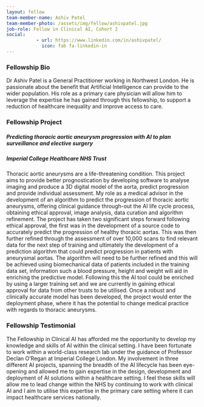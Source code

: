 ```yaml
---
layout: fellow
team-member-name: Ashiv Patel
team-member-photo: /assets/img/fellow/ashivpatel.jpg
job-role: Fellow in Clinical AI, Cohort 2
social:
           - url: https://www.linkedin.com/in/ashivpatel/
             icon: fab fa-linkedin-in
---
```


### Fellowship Bio
Dr Ashiv Patel is a General Practitioner working in Northwest London. He is passionate about the benefit that Artificial Intelligence can provide to the wider population. His role as a primary care physician will allow him to leverage the expertise he has gained through this fellowship, to support a reduction of healthcare inequality and improve access to care.


### Fellowship Project
##### _Predicting thoracic aortic aneurysm progression with AI to plan surveillance and elective surgery_
##### Imperial College Healthcare NHS  Trust

Thoracic aortic aneurysms are a life-threatening condition. This project aims to provide better prognostication by developing software to analyse imaging and produce a 3D digital model of the aorta, predict progression and provide individual assessment. My role as a medical advisor in the development of an algorithm to predict the progression of thoracic aortic aneurysms, offering clinical guidance through-out the AI life cycle process, obtaining ethical approval, image analysis, data curation and algorithm refinement.  The project has taken two significant steps forward following ethical approval, the first was in the development of a source code to accurately predict the progression of healthy thoracic aortas. This was then further refined through the assessment of over 10,000 scans to find relevant data for the next step of training and ultimately the development of a prediction algorithm that could predict progression in patients with aneurysmal aortas. The algorithm will need to be further refined and this will be achieved using biomechanical data of patients included in the training data set, information such a blood pressure, height and weight will aid in enriching the predictive model. Following this the AI tool could be enriched by using a larger training set and we are currently in gaining ethical approval for data from other trusts to be utilised.  Once a robust and clinically accurate model has been developed, the project would enter the deployment phase, where it has the potential to change medical practice with regards to thoracic aneurysms.

### Fellowship Testimonial
The Fellowship in Clinical AI has afforded me the opportunity to develop my knowledge and skills of AI within the clinical setting. I have been fortunate to work within a world-class research lab under the guidance of Professor Declan O’Regan at Imperial College London. My involvement in three different AI projects, spanning the breadth of the AI lifecycle has been eye-opening and allowed me to gain expertise in the design, development and deployment of AI solutions within a healthcare setting. I feel these skills will allow me to lead change within the NHS by continuing to work with clinical AI and I aim to utilise this expertise in the primary care setting where it can impact healthcare services nationally.

